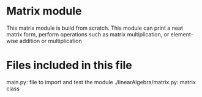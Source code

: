 # Matrix module

This matrix module is build from scratch. 
This module can print a neat matrix form, perform operations such as matrix multiplication, or element-wise addition or multiplication

# Files included in this file

main.py: file to import and test the module
./linearAlgebra/matrix.py: matrix class

